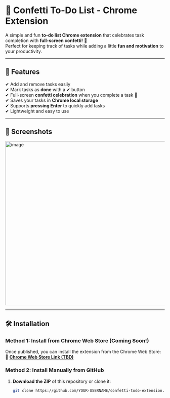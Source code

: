 # 🎉 Confetti To-Do List - Chrome Extension  

A simple and fun **to-do list Chrome extension** that celebrates task completion with **full-screen confetti!** 🚀  
Perfect for keeping track of tasks while adding a little **fun and motivation** to your productivity.  

---

## 📌 **Features**
✔ Add and remove tasks easily  
✔ Mark tasks as **done** with a ✔ button  
✔ Full-screen **confetti celebration** when you complete a task 🎉  
✔ Saves your tasks in **Chrome local storage**  
✔ Supports **pressing Enter** to quickly add tasks  
✔ Lightweight and easy to use  

---

## 📸 **Screenshots**
<img width="518" alt="image" src="https://github.com/user-attachments/assets/3f91971b-41be-44b2-86ad-01c5c6b74b42" />



---

## 🛠 **Installation**
### **Method 1: Install from Chrome Web Store (Coming Soon!)**
Once published, you can install the extension from the Chrome Web Store:
🔗 **[Chrome Web Store Link (TBD)](https://chrome.google.com/webstore/)**  

### **Method 2: Install Manually from GitHub**
1. **Download the ZIP** of this repository or clone it:
   ```bash
   git clone https://github.com/YOUR-USERNAME/confetti-todo-extension.git
